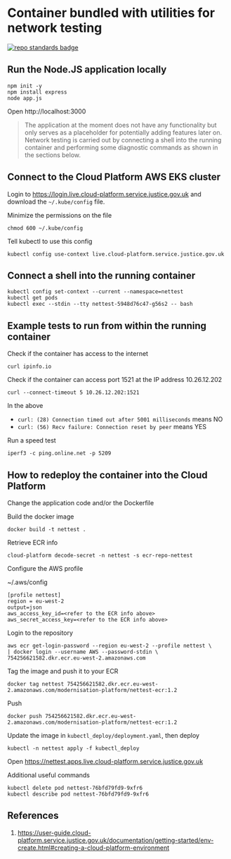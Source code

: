 # Container bundled with utilities for network testing

[![repo standards badge](https://img.shields.io/badge/dynamic/json?color=blue&style=for-the-badge&logo=github&label=MoJ%20Compliant&query=%24.result&url=https%3A%2F%2Foperations-engineering-reports.cloud-platform.service.justice.gov.uk%2Fapi%2Fv1%2Fcompliant_public_repositories%2Fmodernisation-platform-cp-network-test)](https://operations-engineering-reports.cloud-platform.service.justice.gov.uk/public-github-repositories.html#modernisation-platform-cp-network-test "Link to report")

## Run the Node.JS application locally

```
npm init -y
npm install express
node app.js
```

Open http://localhost:3000

> The application at the moment does not have any functionality but only serves as a placeholder for potentially adding features later on. Network testing is carried out by connecting a shell into the running container and performing some diagnostic commands as shown in the sections below.

## Connect to the Cloud Platform AWS EKS cluster

Login to https://login.live.cloud-platform.service.justice.gov.uk and download the `~/.kube/config` file.

Minimize the permissions on the file

    chmod 600 ~/.kube/config

Tell kubectl to use this config

    kubectl config use-context live.cloud-platform.service.justice.gov.uk

## Connect a shell into the running container

```
kubectl config set-context --current --namespace=nettest
kubectl get pods
kubectl exec --stdin --tty nettest-5948d76c47-g56s2 -- bash
```

## Example tests to run from within the running container

Check if the container has access to the internet

    curl ipinfo.io

Check if the container can access port 1521 at the IP address 10.26.12.202

    curl --connect-timeout 5 10.26.12.202:1521

In the above

- `curl: (28) Connection timed out after 5001 milliseconds` means NO
- `curl: (56) Recv failure: Connection reset by peer` means YES

Run a speed test

    iperf3 -c ping.online.net -p 5209

## How to redeploy the container into the Cloud Platform

Change the application code and/or the Dockerfile

Build the docker image

    docker build -t nettest .

Retrieve ECR info

    cloud-platform decode-secret -n nettest -s ecr-repo-nettest

Configure the AWS profile

~/.aws/config

```
[profile nettest]
region = eu-west-2
output=json
aws_access_key_id=<refer to the ECR info above>
aws_secret_access_key=<refer to the ECR info above>
```

Login to the repository

```
aws ecr get-login-password --region eu-west-2 --profile nettest \
| docker login --username AWS --password-stdin \
754256621582.dkr.ecr.eu-west-2.amazonaws.com
```

Tag the image and push it to your ECR

    docker tag nettest 754256621582.dkr.ecr.eu-west-2.amazonaws.com/modernisation-platform/nettest-ecr:1.2

Push

    docker push 754256621582.dkr.ecr.eu-west-2.amazonaws.com/modernisation-platform/nettest-ecr:1.2

Update the image in `kubectl_deploy/deployment.yaml`, then deploy

    kubectl -n nettest apply -f kubectl_deploy

Open https://nettest.apps.live.cloud-platform.service.justice.gov.uk

Additional useful commands

    kubectl delete pod nettest-76bfd79fd9-9xfr6
    kubectl describe pod nettest-76bfd79fd9-9xfr6

## References

1. https://user-guide.cloud-platform.service.justice.gov.uk/documentation/getting-started/env-create.html#creating-a-cloud-platform-environment
